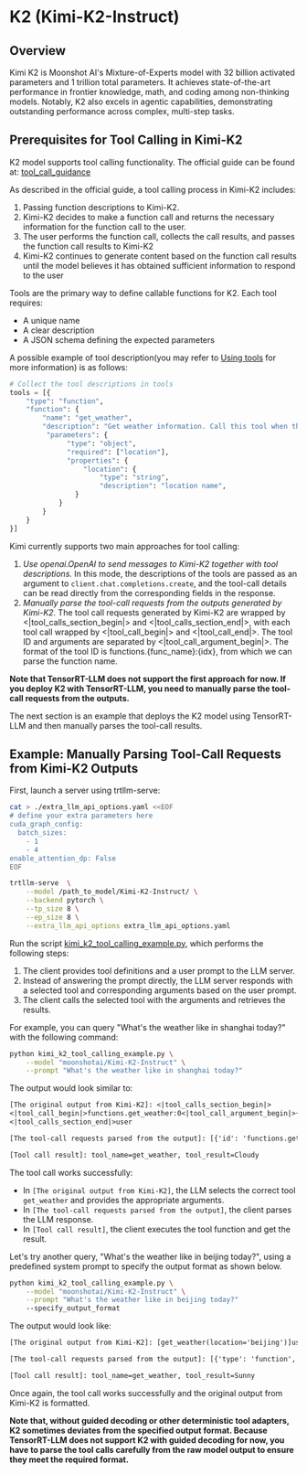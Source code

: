 # K2 (Kimi-K2-Instruct)

## Overview

Kimi K2 is Moonshot AI's Mixture-of-Experts model with 32 billion activated parameters and 1 trillion total parameters. It achieves state-of-the-art performance in frontier knowledge, math, and coding among non-thinking models. Notably, K2 also excels in agentic capabilities, demonstrating outstanding performance across complex, multi-step tasks.

## Prerequisites for Tool Calling in Kimi-K2

K2 model supports tool calling functionality. The official guide can be found at: [tool_call_guidance](https://huggingface.co/moonshotai/Kimi-K2-Instruct/blob/main/docs/tool_call_guidance.md)

As described in the official guide, a tool calling process in Kimi-K2 includes:
1. Passing function descriptions to Kimi-K2.
2. Kimi-K2 decides to make a function call and returns the necessary information for the function call to the user.
3. The user performs the function call, collects the call results, and passes the function call results to Kimi-K2
4. Kimi-K2 continues to generate content based on the function call results until the model believes it has obtained sufficient information to respond to the user

Tools are the primary way to define callable functions for K2. Each tool requires:
- A unique name
- A clear description
- A JSON schema defining the expected parameters

A possible example of tool description(you may refer to [Using tools](https://huggingface.co/docs/hugs/guides/function-calling) for more information) is as follows:
```python
# Collect the tool descriptions in tools
tools = [{
    "type": "function",
    "function": {
        "name": "get_weather",
        "description": "Get weather information. Call this tool when the user needs to get weather information",
         "parameters": {
              "type": "object",
              "required": ["location"],
              "properties": {
                  "location": {
                      "type": "string",
                      "description": "location name",
                }
            }
        }
    }
}]
```

Kimi currently supports two main approaches for tool calling:
1. *Use openai.OpenAI to send messages to Kimi-K2 together with tool descriptions.*
In this mode, the descriptions of the tools are passed as an argument to `client.chat.completions.create`, and the tool-call details can be read directly from the corresponding fields in the response.
2. *Manually parse the tool-call requests from the outputs generated by Kimi-K2.*
The tool call requests generated by Kimi-K2 are wrapped by <|tool_calls_section_begin|> and <|tool_calls_section_end|>, with each tool call wrapped by <|tool_call_begin|> and <|tool_call_end|>. The tool ID and arguments are separated by <|tool_call_argument_begin|>. The format of the tool ID is functions.{func_name}:{idx}, from which we can parse the function name.

**Note that TensorRT-LLM does not support the first approach for now. If you deploy K2 with TensorRT-LLM, you need to manually parse the tool-call requests from the outputs.**

The next section is an example that deploys the K2 model using TensorRT-LLM and then manually parses the tool-call results.

## Example: Manually Parsing Tool-Call Requests from Kimi-K2 Outputs

First, launch a server using trtllm-serve:

```bash
cat > ./extra_llm_api_options.yaml <<EOF
# define your extra parameters here
cuda_graph_config:
  batch_sizes:
    - 1
    - 4
enable_attention_dp: False
EOF

trtllm-serve  \
    --model /path_to_model/Kimi-K2-Instruct/ \
    --backend pytorch \
    --tp_size 8 \
    --ep_size 8 \
    --extra_llm_api_options extra_llm_api_options.yaml
```

Run the script [kimi_k2_tool_calling_example.py](./kimi_k2_tool_calling_example.py), which performs the following steps:

1. The client provides tool definitions and a user prompt to the LLM server.
2. Instead of answering the prompt directly, the LLM server responds with a selected tool and corresponding arguments based on the user prompt.
3. The client calls the selected tool with the arguments and retrieves the results.

For example, you can query "What's the weather like in shanghai today?" with the following command:

```bash
python kimi_k2_tool_calling_example.py \
    --model "moonshotai/Kimi-K2-Instruct" \
    --prompt "What's the weather like in shanghai today?"
```

The output would look similar to:

```txt
[The original output from Kimi-K2]: <|tool_calls_section_begin|>
<|tool_call_begin|>functions.get_weather:0<|tool_call_argument_begin|>{"location": "shanghai"}<|tool_call_end|>
<|tool_calls_section_end|>user

[The tool-call requests parsed from the output]: [{'id': 'functions.get_weather:0', 'type': 'function', 'function': {'name': 'get_weather', 'arguments': '{"location": "shanghai"}'}}]

[Tool call result]: tool_name=get_weather, tool_result=Cloudy
```

The tool call works successfully:
- In `[The original output from Kimi-K2]`, the LLM selects the correct tool `get_weather` and provides the appropriate arguments.
- In `[The tool-call requests parsed from the output]`, the client parses the LLM response.
- In `[Tool call result]`, the client executes the tool function and get the result.

Let's try another query, "What's the weather like in beijing today?", using a predefined system prompt to specify the output format as shown below.

```bash
python kimi_k2_tool_calling_example.py \
    --model "moonshotai/Kimi-K2-Instruct" \
    --prompt "What's the weather like in beijing today?"
    --specify_output_format
```

The output would look like:

```txt
[The original output from Kimi-K2]: [get_weather(location='beijing')]user

[The tool-call requests parsed from the output]: [{'type': 'function', 'function': {'name': 'get_weather', 'arguments': {'location': 'beijing'}}}]

[Tool call result]: tool_name=get_weather, tool_result=Sunny
```
Once again, the tool call works successfully and the original output from Kimi-K2 is formatted.

**Note that, without guided decoding or other deterministic tool adapters, K2 sometimes deviates from the specified output format. Because TensorRT-LLM does not support K2 with guided decoding for now, you have to parse the tool calls carefully from the raw model output to ensure they meet the required format.**
